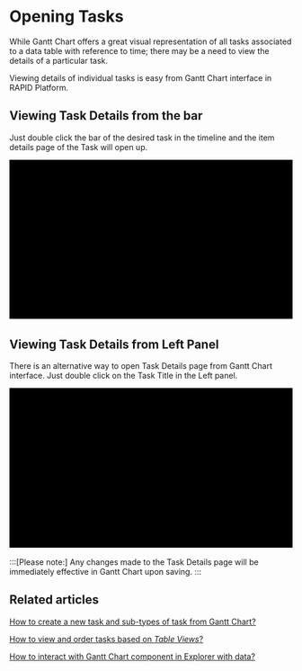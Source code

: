 # Opening Tasks

While Gantt Chart offers a great visual representation of all tasks associated to a data table with reference to time; there may be a need to view the details of a particular task.

Viewing details of individual tasks is easy from Gantt Chart interface in RAPID Platform.

## Viewing Task Details from the bar

Just double click the bar of the desired task in the timeline and the item details page of the Task will open up.

![Details from bar](6UPg4ZO5BeboJRsZ-details-from-bar-480p-230914.gif)

## Viewing Task Details from Left Panel

There is an alternative way to open Task Details page from Gantt Chart interface. Just double click on the Task Title in the Left panel.

![Details from left panel](lBcvSNgJuBEVC19v-details-from-left-panel-480p-230914.gif)

:::[Please note:] Any changes made to the Task Details page will be immediately effective in Gantt Chart upon saving.
:::

## Related articles

[How to create a new task and sub-types of task from Gantt Chart?](</docs/Rapid/3-User Manual/2-Explorer/3-Page Components/Gantt Component/creating-tasks/creating-tasks.md> "How to create a new task and sub-types of task from Gantt Chart?")

[How to view and order tasks based on *Table Views*?](</docs/Rapid/3-User Manual/2-Explorer/3-Page Components/Gantt Component/filtering-and-sorting/filtering-and-sorting.md> "How to view and order tasks based on Table views in a Gantt Chart?")

[How to interact with Gantt Chart component in Explorer with data?](</docs/Rapid/3-User Manual/2-Explorer/3-Page Components/Gantt Component/1-how-to-interact-with-a-gantt-chart-in-explorer/1-how-to-interact-with-a-gantt-chart-in-explorer.md> "How to interact with a Gantt Chart?")
